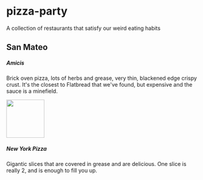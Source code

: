 pizza-party
===========

A collection of restaurants that satisfy our weird eating habits

## San Mateo


##### Amicis

Brick oven pizza, lots of herbs and grease, very thin, blackened edge crispy crust. It's the closest to Flatbread that we've found, but expensive and the sauce is a minefield.

<img src="http://pizzaparty.skyeillustration.com/amicis.jpg" width="100" />


##### New York Pizza

Gigantic slices that are covered in grease and are delicious.  One slice is really 2, and is enough to fill you up.

